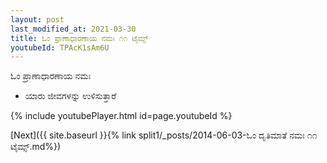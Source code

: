 ```yaml
---
layout: post
last_modified_at: 2021-03-30
title: ಓಂ ಪ್ರಾಣಾಧಾರಣಾಯ ನಮಃ ೧೧ ಟೈಮ್ಸ್
youtubeId: TPAcK1sAm6U
---
```

 
 
 ಓಂ ಪ್ರಾಣಾಧಾರಣಾಯ ನಮಃ  
 
 -  ಯಾರು ಜೀವಗಳನ್ನು ಉಳಿಸುತ್ತಾರೆ 
 
  
 
  
 
 
 
 
 
 


{% include youtubePlayer.html id=page.youtubeId %}
 
[Next]({{ site.baseurl }}{% link  split1/_posts/2014-06-03-ಓಂ ದೃತಿಮಾತೆ ನಮಃ ೧೧ ಟೈಮ್ಸ್.md%})
 
